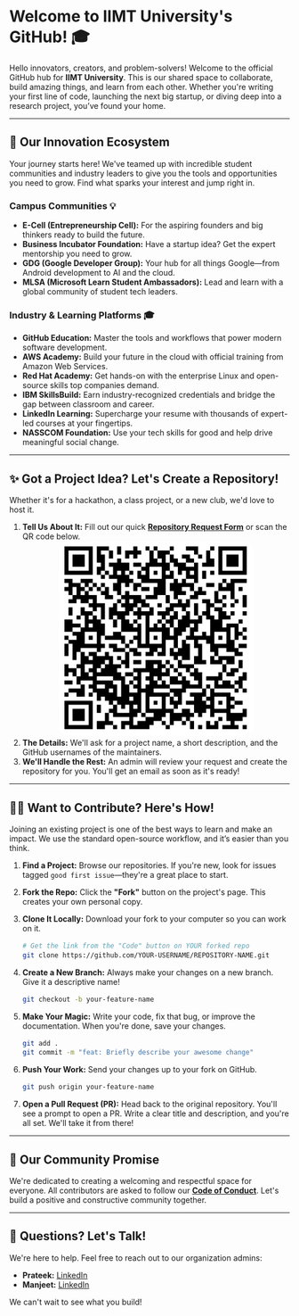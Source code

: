 
# Welcome to IIMT University's GitHub! 🎓

Hello innovators, creators, and problem-solvers! Welcome to the official GitHub hub for **IIMT University**. This is our shared space to collaborate, build amazing things, and learn from each other. Whether you're writing your first line of code, launching the next big startup, or diving deep into a research project, you’ve found your home.

---

## 🚀 Our Innovation Ecosystem

Your journey starts here! We've teamed up with incredible student communities and industry leaders to give you the tools and opportunities you need to grow. Find what sparks your interest and jump right in.

### Campus Communities 💡
* **E-Cell (Entrepreneurship Cell):** For the aspiring founders and big thinkers ready to build the future.
* **Business Incubator Foundation:** Have a startup idea? Get the expert mentorship you need to grow.
* **GDG (Google Developer Group):** Your hub for all things Google—from Android development to AI and the cloud.
* **MLSA (Microsoft Learn Student Ambassadors):** Lead and learn with a global community of student tech leaders.

### Industry & Learning Platforms 🎓
* **GitHub Education:** Master the tools and workflows that power modern software development.
* **AWS Academy:** Build your future in the cloud with official training from Amazon Web Services.
* **Red Hat Academy:** Get hands-on with the enterprise Linux and open-source skills top companies demand.
* **IBM SkillsBuild:** Earn industry-recognized credentials and bridge the gap between classroom and career.
* **LinkedIn Learning:** Supercharge your resume with thousands of expert-led courses at your fingertips.
* **NASSCOM Foundation:** Use your tech skills for good and help drive meaningful social change.

---

## ✨ Got a Project Idea? Let's Create a Repository!

Whether it's for a hackathon, a class project, or a new club, we'd love to host it.

1.  **Tell Us About It:** Fill out our quick **[Repository Request Form](https://forms.cloud.microsoft/r/Rg7FkYQiJa)** or scan the QR code below.
    <center><img src="QRCODE.png" height="350px" style="border-radius: 20px;"></center>
2.  **The Details:** We'll ask for a project name, a short description, and the GitHub usernames of the maintainers.
3.  **We'll Handle the Rest:** An admin will review your request and create the repository for you. You'll get an email as soon as it's ready!

---

## 👨‍💻 Want to Contribute? Here's How!

Joining an existing project is one of the best ways to learn and make an impact. We use the standard open-source workflow, and it’s easier than you think.

1.  **Find a Project:** Browse our repositories. If you're new, look for issues tagged `good first issue`—they're a great place to start.

2.  **Fork the Repo:** Click the **"Fork"** button on the project's page. This creates your own personal copy. 

3.  **Clone It Locally:** Download your fork to your computer so you can work on it.
    ```bash
    # Get the link from the "Code" button on YOUR forked repo
    git clone https://github.com/YOUR-USERNAME/REPOSITORY-NAME.git
    ```
4.  **Create a New Branch:** Always make your changes on a new branch. Give it a descriptive name!
    ```bash
    git checkout -b your-feature-name
    ```
5.  **Make Your Magic:** Write your code, fix that bug, or improve the documentation. When you're done, save your changes.
    ```bash
    git add .
    git commit -m "feat: Briefly describe your awesome change"
    ```
6.  **Push Your Work:** Send your changes up to your fork on GitHub.
    ```bash
    git push origin your-feature-name
    ```
7.  **Open a Pull Request (PR):** Head back to the original repository. You'll see a prompt to open a PR. Write a clear title and description, and you're all set. We'll take it from there!

---

## 📜 Our Community Promise

We're dedicated to creating a welcoming and respectful space for everyone. All contributors are asked to follow our **[Code of Conduct](link-to-your-code-of-conduct-file)**. Let's build a positive and constructive community together.

---

## 💬 Questions? Let's Talk!

We're here to help. Feel free to reach out to our organization admins:

* **Prateek:** [LinkedIn](https://www.linkedin.com/in/prateek-kv-613822281/)
* **Manjeet:** [LinkedIn](https://www.linkedin.com/in/manjeetjay/)

We can't wait to see what you build!